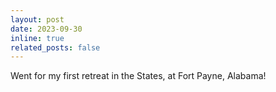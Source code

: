 ```yaml
---
layout: post
date: 2023-09-30
inline: true
related_posts: false
---
```


Went for my first retreat in the States, at Fort Payne, Alabama!
